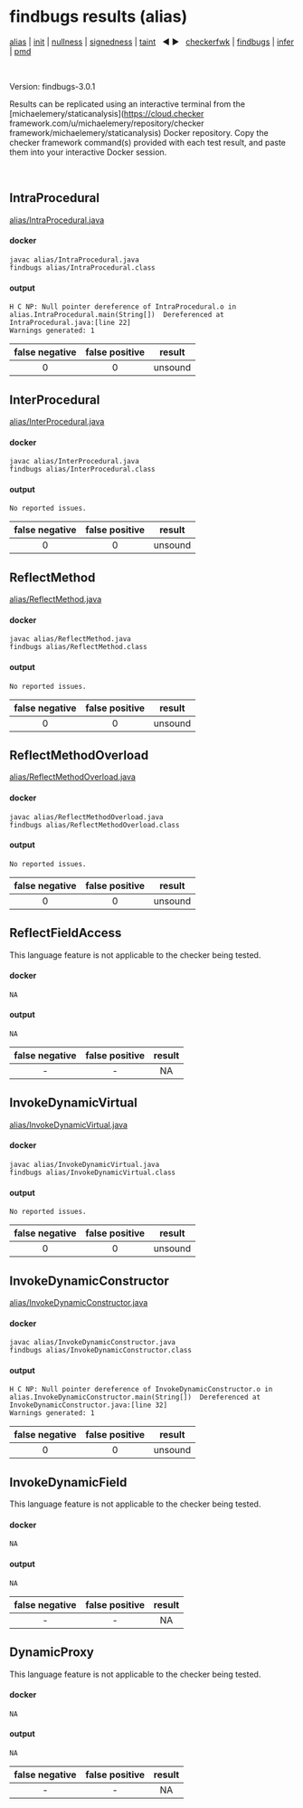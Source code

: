 # findbugs results (alias)

[alias](https://github.com/michaelemery/staticanalysis/blob/master/src/results/alias/README.md) | [init](https://github.com/michaelemery/staticanalysis/blob/master/src/results/alias/README.md) | [nullness](https://github.com/michaelemery/staticanalysis/blob/master/src/results/nullness/README.md) | [signedness](https://github.com/michaelemery/staticanalysis/blob/master/src/results/signedness/README.md) | [taint](https://github.com/michaelemery/staticanalysis/blob/master/src/results/taint/README.md) &nbsp; &#x25c0; &#x25b6; &nbsp; [checkerfwk](https://github.com/michaelemery/staticanalysis/blob/master/src/results/tool/checkerframework.md) | [findbugs](https://github.com/michaelemery/staticanalysis/blob/master/src/results/tool/findbugs.md) | [infer](https://github.com/michaelemery/staticanalysis/blob/master/src/results/tool/infer.md) | [pmd](https://github.com/michaelemery/staticanalysis/blob/master/src/results/tool/pmd.md)

<br>

Version: findbugs-3.0.1

Results can be replicated using an interactive terminal from the [michaelemery/staticanalysis](https://cloud.checker framework.com/u/michaelemery/repository/checker framework/michaelemery/staticanalysis) Docker repository. Copy the checker framework command(s) provided with each test result, and paste them into your interactive Docker session. 

<br>

## IntraProcedural

[alias/IntraProcedural.java](https://github.com/michaelemery/staticanalysis/blob/master/src/alias/IntraProcedural.java)

#### docker

```
javac alias/IntraProcedural.java
findbugs alias/IntraProcedural.class
```

#### output

```
H C NP: Null pointer dereference of IntraProcedural.o in alias.IntraProcedural.main(String[])  Dereferenced at IntraProcedural.java:[line 22]
Warnings generated: 1
```

| false negative | false positive | result |
| :---: | :---: | :---: |
| 0 | 0 | unsound |

## InterProcedural

[alias/InterProcedural.java](https://github.com/michaelemery/staticanalysis/blob/master/src/alias/InterProcedural.java)

#### docker

```
javac alias/InterProcedural.java
findbugs alias/InterProcedural.class
```

#### output

```
No reported issues.
```

| false negative | false positive | result |
| :---: | :---: | :---: |
| 0 | 0 | unsound |

## ReflectMethod

[alias/ReflectMethod.java](https://github.com/michaelemery/staticanalysis/blob/master/src/alias/ReflectMethod.java)

#### docker

```
javac alias/ReflectMethod.java
findbugs alias/ReflectMethod.class
```

#### output

```
No reported issues.
```

| false negative | false positive | result |
| :---: | :---: | :---: |
| 0 | 0 | unsound |

## ReflectMethodOverload

[alias/ReflectMethodOverload.java](https://github.com/michaelemery/staticanalysis/blob/master/src/alias/ReflectMethodOverload.java)

#### docker

```
javac alias/ReflectMethodOverload.java
findbugs alias/ReflectMethodOverload.class
```

#### output

```
No reported issues.
```

| false negative | false positive | result |
| :---: | :---: | :---: |
| 0 | 0 | unsound |

## ReflectFieldAccess

[//]: [alias/ReflectMethodOverload.java](https://github.com/michaelemery/staticanalysis/blob/master/src/alias/ReflectFieldAccess.java)

This language feature is not applicable to the checker being tested. 

#### docker

```
NA
```

#### output

```
NA
```

| false negative | false positive | result |
| :---: | :---: | :---: |
| - | - | NA |

## InvokeDynamicVirtual

[alias/InvokeDynamicVirtual.java](https://github.com/michaelemery/staticanalysis/blob/master/src/alias/InvokeDynamicVirtual.java)

#### docker

```
javac alias/InvokeDynamicVirtual.java
findbugs alias/InvokeDynamicVirtual.class
```

#### output

```
No reported issues.
```

| false negative | false positive | result |
| :---: | :---: | :---: |
| 0 | 0 | unsound |

## InvokeDynamicConstructor

[alias/InvokeDynamicConstructor.java](https://github.com/michaelemery/staticanalysis/blob/master/src/alias/InvokeDynamicConstructor.java)

#### docker

```
javac alias/InvokeDynamicConstructor.java
findbugs alias/InvokeDynamicConstructor.class
```

#### output

```
H C NP: Null pointer dereference of InvokeDynamicConstructor.o in alias.InvokeDynamicConstructor.main(String[])  Dereferenced at InvokeDynamicConstructor.java:[line 32]
Warnings generated: 1
```

| false negative | false positive | result |
| :---: | :---: | :---: |
| 0 | 0 | unsound |

## InvokeDynamicField

[//]: [alias/InvokeDynamicField.java](https://github.com/michaelemery/staticanalysis/blob/master/src/alias/InvokeDynamicField.java)

This language feature is not applicable to the checker being tested. 

#### docker

```
NA
```

#### output

```
NA
```

| false negative | false positive | result |
| :---: | :---: | :---: |
| - | - | NA |

## DynamicProxy

[//]: [alias/DynamicProxy.java](https://github.com/michaelemery/staticanalysis/blob/master/src/alias/DynamicProxy.java)

This language feature is not applicable to the checker being tested. 

#### docker

```
NA
```

#### output

```
NA
```

| false negative | false positive | result |
| :---: | :---: | :---: |
| - | - | NA |
